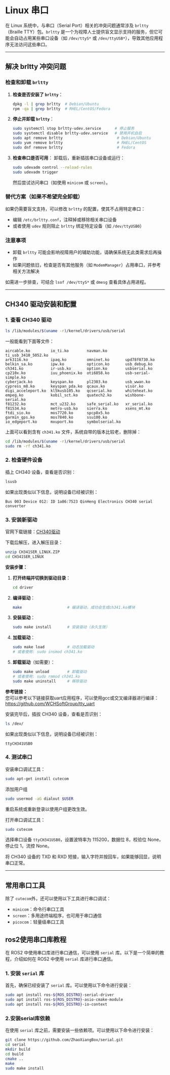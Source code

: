 # Linux 串口

在 Linux 系统中，与串口（Serial Port）相关的冲突问题通常涉及 `brltty`（Braille TTY）包。`brltty` 是一个为视障人士提供盲文显示支持的服务，但它可能会自动占用某些串口设备（如 `/dev/ttyS*` 或 `/dev/ttyUSB*`），导致其他应用程序无法访问这些串口。

---

## 解决 brltty 冲突问题

### 检查和卸载 `brltty`

1. **检查是否安装了 `brltty`**：
   ```bash
   dpkg -l | grep brltty  # Debian/Ubuntu
   rpm -qa | grep brltty  # RHEL/CentOS/Fedora
   ```

2. **停止并卸载 `brltty`**：
   ```bash
   sudo systemctl stop brltty-udev.service      # 停止服务
   sudo systemctl disable brltty-udev.service   # 禁用开机自启
   sudo apt remove brltty                        # Debian/Ubuntu
   sudo yum remove brltty                        # RHEL/CentOS
   sudo dnf remove brltty                        # Fedora
   ```

3. **检查串口是否可用**：
   卸载后，重新插拔串口设备或运行：
   ```bash
   sudo udevadm control --reload-rules
   sudo udevadm trigger
   ```
   然后尝试访问串口（如使用 `minicom` 或 `screen`）。

### 替代方案（如果不希望完全卸载）

如果仍需要盲文支持，可以修改 `brltty` 的配置，使其不占用特定串口：
- 编辑 `/etc/brltty.conf`，注释掉或移除相关串口设备
- 或者使用 `udev` 规则阻止 `brltty` 绑定特定设备（如 `/dev/ttyUSB0`）

### 注意事项

- 卸载 `brltty` 可能会影响视障用户的辅助功能，请确保系统无此类需求后再操作
- 如果问题依旧，检查是否有其他服务（如 `ModemManager`）占用串口，并参考相关方法解决

如需进一步排查，可结合 `lsof /dev/ttyS*` 或 `dmesg` 查看具体占用进程。

---

## CH340 驱动安装和配置

### 1. 查看 CH340 驱动

```bash
ls /lib/modules/$(uname -r)/kernel/drivers/usb/serial
```

一般能看到下面等文件：
```
aircable.ko         io_ti.ko        navman.ko        ti_usb_3410_5052.ko
ark3116.ko          ipaq.ko         omninet.ko       upd78f0730.ko
belkin_sa.ko        ipw.ko          opticon.ko       usb_debug.ko
ch341.ko            ir-usb.ko       option.ko        usbserial.ko
cp210x.ko           iuu_phoenix.ko  oti6858.ko       usb-serial-simple.ko
cyberjack.ko        keyspan.ko      pl2303.ko        usb_wwan.ko
cypress_m8.ko       keyspan_pda.ko  qcaux.ko         visor.ko
digi_acceleport.ko  kl5kusb105.ko   qcserial.ko      whiteheat.ko
empeg.ko            kobil_sct.ko    quatech2.ko      wishbone-serial.ko
f81232.ko           mct_u232.ko     safe_serial.ko   xr_serial.ko
f81534.ko           metro-usb.ko    sierra.ko        xsens_mt.ko
ftdi_sio.ko         mos7720.ko      spcp8x5.ko
garmin_gps.ko       mos7840.ko      ssu100.ko
io_edgeport.ko      mxuport.ko      symbolserial.ko
```

上面可以看到含有 `ch341.ko` 文件，系统自带的版本比较老，删除掉：
```bash
cd /lib/modules/$(uname -r)/kernel/drivers/usb/serial
sudo rm -rf ch341.ko
```

### 2. 检查硬件设备

插上 CH340 设备，查看是否识别：
```bash
lsusb
```

如果出现类似以下信息，说明设备已经被识别：
```
Bus 003 Device 012: ID 1a86:7523 QinHeng Electronics CH340 serial converter
```

### 3. 安装新驱动

官网下载链接：[CH340驱动](https://www.wch.cn/download/CH341SER_LINUX_ZIP.html)

下载后解压，进入解压目录：
```bash
unzip CH341SER_LINUX.ZIP
cd CH341SER_LINUX
```

**安装步骤：**

1. **打开终端并切换到驱动目录**：
   ```bash
   cd driver
   ```

2. **编译驱动**：
   ```bash
   make                    # 编译驱动，成功会生成ch341.ko模块
   ```

3. **安装驱动**：
   ```bash
   sudo make install       # 安装驱动（永久生效）
   ```

4. **加载驱动**：
   ```bash
   sudo make load          # 动态加载驱动
   # 或者使用: sudo insmod ch341.ko
   ```

5. **卸载驱动**（如需要）：
   ```bash
   sudo make unload        # 卸载驱动
   # 或者使用: sudo rmmod ch341.ko
   sudo make uninstall     # 移除驱动
   ```

**参考链接：**  
您可以参考以下链接获取uart应用程序，可以使用gcc或交叉编译器进行编译：  
https://github.com/WCHSoftGroup/tty_uart

安装完毕后，插拔 CH340 设备，查看是否识别：
```bash
ls /dev/
```

如果出现类似以下信息，说明设备已经被识别：
```
ttyCH341USB0
```

### 4. 测试串口

安装串口调试工具：
```bash
sudo apt-get install cutecom
```
添加用户组

```bash
sudo usermod -aG dialout $USER
```
重启系统或重新登录以使用户组更改生效。

打开串口调试工具：
```bash
sudo cutecom
```

选择串口设备 `ttyCH341USB0`，设置波特率为 115200，数据位 8，校验位 None，停止位 1，流控 None。

将 CH340 设备的 TXD 和 RXD 短接，输入字符并按回车，如果能够回显，说明串口正常。

---

## 常用串口工具

除了 `cutecom`外，还可以使用以下工具进行串口调试：

- `minicom`：命令行串口工具
- `screen`：多用途终端程序，也可用于串口通信
- `picocom`：轻量级串口工具

## ros2使用串口库教程

在 ROS2 中使用串口库进行串口通信，可以使用 `serial` 库。以下是一个简单的教程，介绍如何在 ROS2 中使用 `serial` 库进行串口通信。
### 1. 安装 `serial` 库
首先，确保已经安装了 `serial` 库。可以使用以下命令进行安装：
```bash
sudo apt install ros-${ROS_DISTRO}-serial-driver
sudo apt install ros-${ROS_DISTRO}-asio-cmake-module
sudo apt install ros-${ROS_DISTRO}-io-context
```
### 2.安装serial库依赖
在使用 `serial` 库之前，需要安装一些依赖项。可以使用以下命令进行安装：
```bash
git clone https://github.com/ZhaoXiangBox/serial.git
cd serial
mkdir build
cd build
cmake ..
make
sudo make install
```
